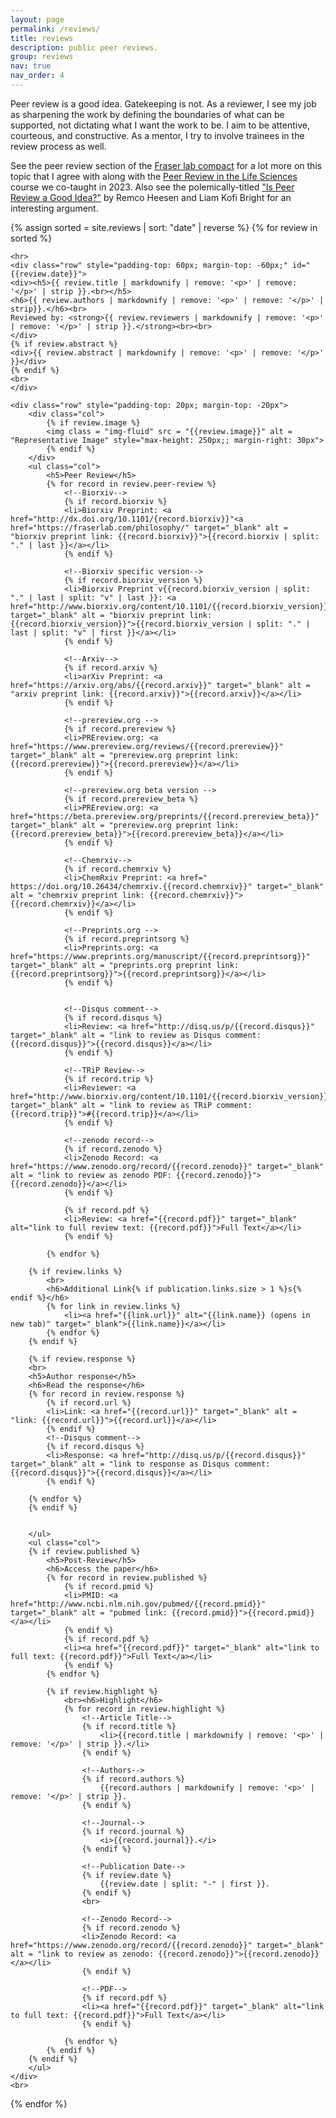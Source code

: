 ```yaml
---
layout: page
permalink: /reviews/
title: reviews
description: public peer reviews. 
group: reviews
nav: true
nav_order: 4
---
```

Peer review is a good idea. Gatekeeping is not. As a reviewer, I see my job as sharpening the work by defining the boundaries of what can be supported, not dictating
what I want the work to be. I aim to be attentive, courteous, and constructive. As a mentor, I try to involve trainees in the review process as well.

See the peer review section of the [Fraser lab compact](https://fraserlab.com/philosophy/) for a lot more on this topic that I agree with
along with the [Peer Review in the Life Sciences](https://fraserlab.com/courses/peer_review_2023/) course we co-taught in 2023. Also see
the polemically-titled ["Is Peer Review a Good Idea?"](https://www.journals.uchicago.edu/doi/10.1093/bjps/axz029) by Remco Heesen and Liam
Kofi Bright for an interesting argument.

<div class="container-fluid">
{% assign sorted = site.reviews | sort: "date" | reverse %}
{% for review in sorted %}

	<hr>
	<div class="row" style="padding-top: 60px; margin-top: -60px;" id="{{review.date}}">
	<div><h5>{{ review.title | markdownify | remove: '<p>' | remove: '</p>' | strip }}.<br></h5>
	<h6>{{ review.authors | markdownify | remove: '<p>' | remove: '</p>' | strip}}.</h6><br>
	Reviewed by: <strong>{{ review.reviewers | markdownify | remove: '<p>' | remove: '</p>' | strip }}.</strong><br><br>
	</div>
	{% if review.abstract %}
	<div>{{ review.abstract | markdownify | remove: '<p>' | remove: '</p>' }}</div>
	{% endif %}
	<br>
	</div>

	<div class="row" style="padding-top: 20px; margin-top: -20px">
		<div class="col">
			{% if review.image %}
			<img class = "img-fluid" src = "{{review.image}}" alt = "Representative Image" style="max-height: 250px;; margin-right: 30px">
			{% endif %}
		</div>
		<ul class="col">
			<h5>Peer Review</h5>
			{% for record in review.peer-review %}
				<!--Biorxiv-->
				{% if record.biorxiv %}
				<li>Biorxiv Preprint: <a href="http://dx.doi.org/10.1101/{record.biorxiv}}"<a href="https://fraserlab.com/philosophy/" target="_blank" alt = "biorxiv preprint link: {{record.biorxiv}}">{{record.biorxiv | split: "." | last }}</a></li>
				{% endif %}

				<!--Biorxiv specific version-->
				{% if record.biorxiv_version %}
				<li>Biorxiv Preprint v{{record.biorxiv_version | split: "." | last | split: "v" | last }}: <a href="http://www.biorxiv.org/content/10.1101/{{record.biorxiv_version}}" target="_blank" alt = "biorxiv preprint link: {{record.biorxiv_version}}">{{record.biorxiv_version | split: "." | last | split: "v" | first }}</a></li>
				{% endif %}

				<!--Arxiv-->
				{% if record.arxiv %}
				<li>arXiv Preprint: <a href="https://arxiv.org/abs/{{record.arxiv}}" target="_blank" alt = "arxiv preprint link: {{record.arxiv}}">{{record.arxiv}}</a></li>
				{% endif %}

				<!--prereview.org -->
				{% if record.prereview %}
				<li>PREreview.org: <a href="https://www.prereview.org/reviews/{{record.prereview}}" target="_blank" alt = "prereview.org preprint link: {{record.prereview}}">{{record.prereview}}</a></li>
				{% endif %}

				<!--prereview.org beta version -->
				{% if record.prereview_beta %}
				<li>PREreview.org: <a href="https://beta.prereview.org/preprints/{{record.prereview_beta}}" target="_blank" alt = "prereview.org preprint link: {{record.prereview_beta}}">{{record.prereview_beta}}</a></li>
				{% endif %}

				<!--Chemrxiv-->
				{% if record.chemrxiv %}
				<li>ChemRxiv Preprint: <a href=" https://doi.org/10.26434/chemrxiv.{{record.chemrxiv}}" target="_blank" alt = "chemrxiv preprint link: {{record.chemrxiv}}">{{record.chemrxiv}}</a></li>
				{% endif %}

				<!--Preprints.org -->
				{% if record.preprintsorg %}
				<li>Preprints.org: <a href="https://www.preprints.org/manuscript/{{record.preprintsorg}}" target="_blank" alt = "preprints.org preprint link: {{record.preprintsorg}}">{{record.preprintsorg}}</a></li>
				{% endif %}


				<!--Disqus comment-->
				{% if record.disqus %}
				<li>Review: <a href="http://disq.us/p/{{record.disqus}}" target="_blank" alt = "link to review as Disqus comment: {{record.disqus}}">{{record.disqus}}</a></li>
				{% endif %}

				<!--TRiP Review-->
				{% if record.trip %}
				<li>Reviewer: <a href="http://www.biorxiv.org/content/10.1101/{{record.biorxiv_version}}#review" target="_blank" alt = "link to review as TRiP comment: {{record.trip}}">#{{record.trip}}</a></li>
				{% endif %}

				<!--zenodo record-->
				{% if record.zenodo %}
				<li>Zenodo Record: <a href="https://www.zenodo.org/record/{{record.zenodo}}" target="_blank" alt = "link to review as zenodo PDF: {{record.zenodo}}">{{record.zenodo}}</a></li>
				{% endif %}

				{% if record.pdf %}
				<li>Review: <a href="{{record.pdf}}" target="_blank" alt="link to full review text: {{record.pdf}}">Full Text</a></li>
				{% endif %}

			{% endfor %}

		{% if review.links %}
			<br>
			<h6>Additional Link{% if publication.links.size > 1 %}s{% endif %}</h6>
			{% for link in review.links %}
				<li><a href="{{link.url}}" alt="{{link.name}} (opens in new tab)" target="_blank">{{link.name}}</a></li>
			{% endfor %}
		{% endif %}

		{% if review.response %}
		<br>
		<h5>Author response</h5>
		<h6>Read the response</h6>
		{% for record in review.response %}
			{% if record.url %}
			<li>Link: <a href="{{record.url}}" target="_blank" alt = "link: {{record.url}}">{{record.url}}</a></li>
			{% endif %}
			<!--Disqus comment-->
			{% if record.disqus %}
			<li>Response: <a href="http://disq.us/p/{{record.disqus}}" target="_blank" alt = "link to response as Disqus comment: {{record.disqus}}">{{record.disqus}}</a></li>
			{% endif %}

		{% endfor %}
		{% endif %}


		</ul>
		<ul class="col">
		{% if review.published %}
			<h5>Post-Review</h5>
			<h6>Access the paper</h6>
			{% for record in review.published %}
				{% if record.pmid %}
				<li>PMID: <a href="http://www.ncbi.nlm.nih.gov/pubmed/{{record.pmid}}" target="_blank" alt = "pubmed link: {{record.pmid}}">{{record.pmid}}</a></li>
				{% endif %}
				{% if record.pdf %}
				<li><a href="{{record.pdf}}" target="_blank" alt="link to full text: {{record.pdf}}">Full Text</a></li>
				{% endif %}
			{% endfor %}

			{% if review.highlight %}
				<br><h6>Highlight</h6>
				{% for record in review.highlight %}
					<!--Article Title-->
					{% if record.title %}
						<li>{{record.title | markdownify | remove: '<p>' | remove: '</p>' | strip }}.</li>
					{% endif %}

					<!--Authors-->
					{% if record.authors %}
						{{record.authors | markdownify | remove: '<p>' | remove: '</p>' | strip }}.
					{% endif %}

					<!--Journal-->
					{% if record.journal %}
						<i>{{record.journal}}.</i>
					{% endif %}

					<!--Publication Date-->
					{% if review.date %}
						{{review.date | split: "-" | first }}.
					{% endif %}
					<br>

					<!--Zenodo Record-->
					{% if record.zenodo %}
					<li>Zenodo Record: <a href="https://www.zenodo.org/record/{{record.zenodo}}" target="_blank" alt = "link to review as zenodo: {{record.zenodo}}">{{record.zenodo}}</a></li>
					{% endif %}

					<!--PDF-->
					{% if record.pdf %}
					<li><a href="{{record.pdf}}" target="_blank" alt="link to full text: {{record.pdf}}">Full Text</a></li>
					{% endif %}

				{% endfor %}
			{% endif %}
		{% endif %}
		</ul>
	</div>
	<br>
{% endfor %}
</div>
